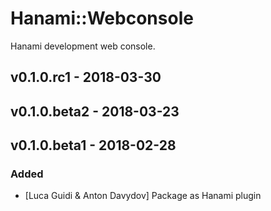 # Hanami::Webconsole
Hanami development web console.

## v0.1.0.rc1 - 2018-03-30

## v0.1.0.beta2 - 2018-03-23

## v0.1.0.beta1 - 2018-02-28
### Added
- [Luca Guidi & Anton Davydov] Package as Hanami plugin
